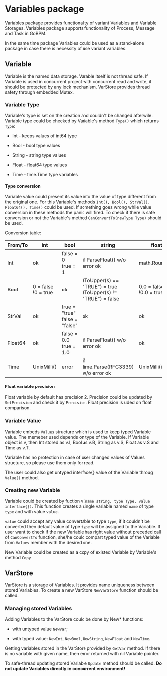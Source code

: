 # Variables package

Variables package provides functionality of variant Variables and Variable Storages. 
Variables package supports functionality of Process, Message and Task in GoBPM. 

In the same time package Variables could be used as a stand-alone package in case 
there is necessity of use variant variables.

## Variable

Variable is the named data storage. Varable itself is not thread safe. If Variable is used 
in concurrent project with concurrent read and write, it should be protected by 
any lock mechanism. VarStore provides thread safety through embedded Mutex.

### Variable Type

Variable's type is set on the creation and couldn't be changed afterwile. 
Variable type could be checked by Variable's method `Type()` which returns `Type`:

  - Int - keeps values of int64 type

  - Bool - bool type values

  - String - string type values

  - Float - float64 type values

  - Time - time.Time type variables

#### Type conversion

Variable value could present its value into the value of type different from the original one.
For this Variable's methods `Int(), Bool(), StrVal(), Float64(), Time()` could be used.
If something goes wrong while value conversion in these methods the panic will fired.
To check if there is safe conversion or not the Variable's method `CanConvertTo(newType Type)` should
be used.

Conversion table:

| From/To     | int | bool | string | float64 | time.Time |
| ---         |---         |---              |----                          |---                   | --- |
| Int         | ok         | false = 0<br/>true = 1 | if ParseFloat() w/o error ok | math.Round(f) | t.UnixMilli() |
| Bool        | 0 = false<br/>!0 = true | ok | (ToUpper(s) == "TRUE") = true<br/>(ToUpper(s) != "TRUE") = false | 0.0 =  false<br/>!0.0 = true |error |
| StrVal     | ok          | true = "true"<br/>false = "false" | ok | ok | converted to RFC3339 |
| Float64    | ok          | false = 0.0<br/>true  = 1.0 | if ParseFloat() w/o error ok | ok |  float64(UnixMilli(t))
| Time       | UnixMilli() | error  |if time.Parse(RFC3339) w/o error ok | UnixMilli(int64(f)) | ok |

#### Float variable precision

Float variable by default has precision 2. Precision could be updated by `SetPrecision` and check it by `Precision`. 
Float precision is uded on float comparison.

### Variable Value

Variable embeds `Values` structure which is used to keep typed Variable value. The memeber used depends on type of the
Variable. If Variable object is v, then Int stored as v.I, Bool as v.B, String as v.S, Float as v.S and Time as v.T.

Variable has no protection in case of user changed values of Values structure, so please use them only for read.

The user could also get untyped interface{} value of the Variable throug `Value()` method.

### Creating new Variable

Variable could be created by fuction `V(name string, type Type, value interface{})`. This function creates a single variable named
`name` of type `type` and with value `value`. 

`value` could accept any value convertable to type `type`, if it couldn't be converted then default
value of type `type` will be assigned to the Variable. If user want to check if the new Variable has right value without preceded
call of `CanConvertTo` function, she/he could compart typed value of the Variable from `Values` member with the desired one.

New Variable could be created as a copy of existed Variable by Variable's method `Copy`

## VarStore

VarStore is a storage of Variables. It provides name uniqueness between stored Variables. 
To create a new VarStore `NewVarStore` function should be called.

### Managing stored Variables
Adding Variables to the VarStore could be done by New* functions:

  - with untyped value `NewVar`;

  - with typed value: `NewInt`, `NewBool`, `NewString`, `NewFloat` and `NewTime`.
 
Getting variables stored in the VarStore provided by `GetVar` method. If there is no variable with given name, then error returned with nil Variable pointer.

To safe-thread updating stored Variable `Update` method should be called.
**Do not update Variables directly in concurrent environment!**
